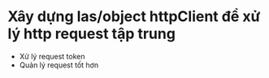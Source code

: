 # Xây dựng las/object httpClient để xử lý http request tập trung

- Xử lý request token
- Quản lý request tốt hơn

